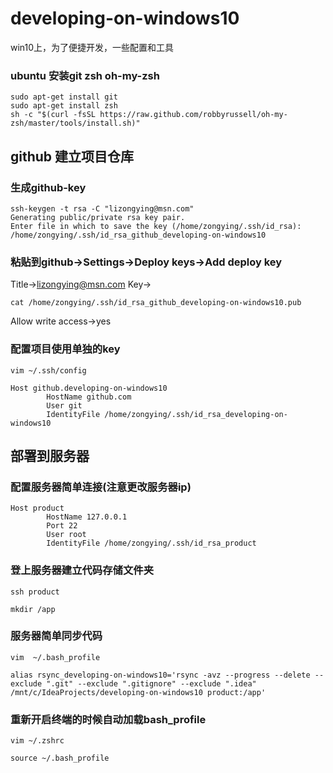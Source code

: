 # developing-on-windows10
win10上，为了便捷开发，一些配置和工具

### ubuntu 安装git zsh oh-my-zsh
~~~
sudo apt-get install git
sudo apt-get install zsh
sh -c "$(curl -fsSL https://raw.github.com/robbyrussell/oh-my-zsh/master/tools/install.sh)"
~~~
## github 建立项目仓库
### 生成github-key
~~~
ssh-keygen -t rsa -C "lizongying@msn.com"
Generating public/private rsa key pair.
Enter file in which to save the key (/home/zongying/.ssh/id_rsa): /home/zongying/.ssh/id_rsa_github_developing-on-windows10
~~~
### 粘贴到github->Settings->Deploy keys->Add deploy key
Title->lizongying@msn.com
Key->
~~~
cat /home/zongying/.ssh/id_rsa_github_developing-on-windows10.pub
~~~
Allow write access->yes
### 配置项目使用单独的key
~~~
vim ~/.ssh/config
~~~
```
Host github.developing-on-windows10
        HostName github.com
        User git
        IdentityFile /home/zongying/.ssh/id_rsa_developing-on-windows10
```
## 部署到服务器
### 配置服务器简单连接(注意更改服务器ip)
```
Host product
        HostName 127.0.0.1
        Port 22
        User root
        IdentityFile /home/zongying/.ssh/id_rsa_product
```
### 登上服务器建立代码存储文件夹
```
ssh product
```
```
mkdir /app
```
### 服务器简单同步代码
~~~
vim  ~/.bash_profile
~~~
~~~
alias rsync_developing-on-windows10='rsync -avz --progress --delete --exclude ".git" --exclude ".gitignore" --exclude ".idea" /mnt/c/IdeaProjects/developing-on-windows10 product:/app'
~~~
### 重新开启终端的时候自动加载bash_profile
~~~
vim ~/.zshrc
~~~
~~~
source ~/.bash_profile
~~~
